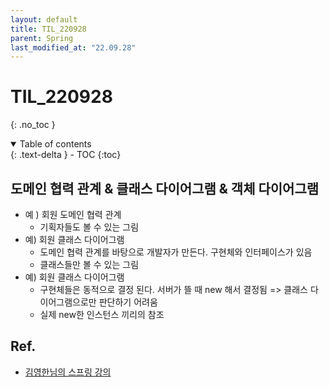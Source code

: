 ```yaml
---
layout: default
title: TIL_220928
parent: Spring
last_modified_at: "22.09.28"
---
```


# TIL_220928
{: .no_toc }

<details open markdown="block">
  <summary>
    Table of contents
  </summary>
  {: .text-delta }
- TOC
{:toc}
</details>

## 도메인 협력 관계 & 클래스 다이어그램 & 객체 다이어그램
- 예 ) 회원 도메인 협력 관계
  - 기획자들도 볼 수 있는 그림
- 예) 회원 클래스 다이어그램
  - 도메인 협력 관계를 바탕으로 개발자가 만든다. 구현체와 인터페이스가 있음
  - 클래스들만 볼 수 있는 그림
- 예) 회원 클래스 다이어그램
  - 구현체들은 동적으로 결정 된다. 서버가 뜰 때 new 해서 결정됨 => 클래스 다이어그램으로만 판단하기 어려움
  - 실제 new한 인스턴스 끼리의 참조 


## Ref.
- <a href="https://www.inflearn.com/course/%EC%8A%A4%ED%94%84%EB%A7%81-%ED%95%B5%EC%8B%AC-%EC%9B%90%EB%A6%AC-%EA%B8%B0%EB%B3%B8%ED%8E%B8/dashboard">김영한님의 스프링 강의</a>

